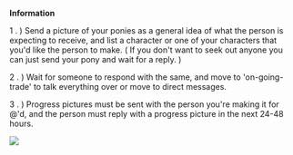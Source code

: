 **Information**

1 . ) Send a picture of your ponies as a general idea of what the person is expecting to receive, and list a character or one of your characters that you'd like the person to make. ( If you don't want to seek out anyone you can just send your pony and wait for a reply. )

2 . ) Wait for someone to respond with the same, and move to 'on-going-trade' to talk everything over or move to direct messages.

3 . ) Progress pictures must be sent with the person you're making it for @'d, and the person must reply with a progress picture in the next 24-48 hours.

![](https://komarev.com/ghpvc/?username=ponytownskintrading&color=ff69b4)
